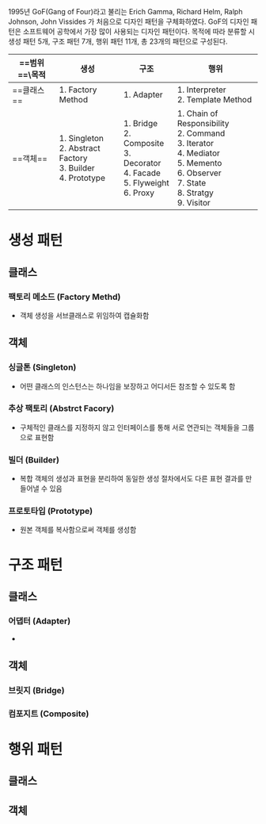 1995년 GoF(Gang of Four)라고 불리는 Erich Gamma, Richard Helm, Ralph Johnson, John Vissides 가 처음으로 디자인 패턴을 구체화하였다. GoF의 디자인 패턴은 소프트웨어 공학에서 가장 많이 사용되는 디자인 패턴이다. 목적에 따라 분류할 시 생성 패턴 5개, 구조 패턴 7개, 행위 패턴 11개, 총 23개의 패턴으로 구성된다.

| ==범위==\\**목적** | **생성**                                                            | **구조**                                                                             | **행위**                                                                                                                                      |
| -------------- | ----------------------------------------------------------------- | ---------------------------------------------------------------------------------- | ------------------------------------------------------------------------------------------------------------------------------------------- |
| ==클래스==        | 1. Factory Method<br>                                             | 1. Adapter                                                                         | 1. Interpreter<br>2. Template Method                                                                                                        |
| ==객체==         | 1. Singleton<br>2. Abstract Factory<br>3. Builder<br>4. Prototype | 1. Bridge<br>2. Composite<br>3. Decorator<br>4. Facade<br>5. Flyweight<br>6. Proxy | 1. Chain of Responsibility<br>2. Command<br>3. Iterator<br>4. Mediator<br>5. Memento<br>6. Observer<br>7. State<br>8. Stratgy<br>9. Visitor |

# 생성 패턴
## 클래스
### 팩토리 메소드 (Factory Methd)
- 객체 생성을 서브클래스로 위임하여 캡슐화함
## 객체
### 싱글톤 (Singleton)
- 어떤 클래스의 인스턴스는 하나임을 보장하고 어디서든 참조할 수 있도록 함
### 추상 팩토리 (Abstrct Facory)
- 구체적인 클래스를 지정하지 않고 인터페이스를 통해 서로 연관되는 객체들을 그룹으로 표현함
### 빌더 (Builder)
- 복합 객체의 생성과 표현을 분리하여 동일한 생성 절차에서도 다른 표현 결과를 만들어낼 수 있음
### 프로토타입 (Prototype)
- 원본 객체를 복사함으로써 객체를 생성함
# 구조 패턴
## 클래스
### 어댑터 (Adapter)
- 
## 객체
### 브릿지 (Bridge)
### 컴포지트 (Composite)
# 행위 패턴
## 클래스
## 객체